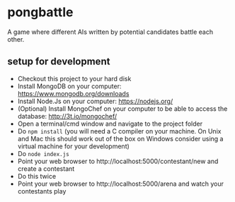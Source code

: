 # pongbattle
A game where different AIs written by potential candidates battle each other.

## setup for development
* Checkout this project to your hard disk
* Install MongoDB on your computer: https://www.mongodb.org/downloads
* Install Node.Js on your computer: https://nodejs.org/
* (Optional) Install MongoChef on your computer to be able to access the database: http://3t.io/mongochef/
* Open a terminal/cmd window and navigate to the project folder
* Do `npm install` (you will need a C compiler on your machine. On Unix and Mac this should work out of the box on Windows consider using a virtual machine for your development)
* Do `node index.js`
* Point your web browser to http://localhost:5000/contestant/new and create a contestant 
* Do this twice
* Point your web browser to http://localhost:5000/arena and watch your contestants play

